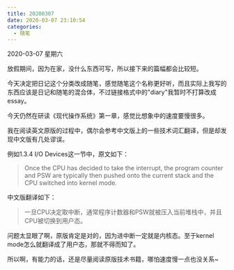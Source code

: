 ```yaml
---
title: 20200307
date: 2020-03-07 23:10:54
categories:
  - 随笔
---
```

2020-03-07 星期六

放假期间，因为在家，没什么东西可写，所以接下来的篇幅都会比较短。

今天决定把日记这个分类改成随笔，感觉随笔这个名称更好听，而且实际上我写的东西应该是日记和随笔的混合体，不过链接格式中的"diary"我暂时不打算改成essay。

今天仍然在研读《现代操作系统》第一章，感觉比想象中的速度要慢很多。

我在阅读英文原版的过程中，偶尔会参考中文版上的一些技术词汇翻译，但是却发现中文版有几处谬误。

例如1.3.4 I/O Devices这一节中，原文如下：

> Once the CPU has decided to take the interrupt, the program counter and PSW are typically then pushed onto the current stack and the CPU switched into kernel mode.

中文版翻译如下：

> 一旦CPU决定取中断，通常程序计数器和PSW就被压入当前堆栈中，并且CPU被切换到用户态。

问题太显眼了啊，原版肯定是对的，因为进中断一定就是内核态。至于kernel mode怎么就翻译成了用户态，那就不得而知了。

所以啊，有能力的话，还是尽量阅读原版技术书籍，哪怕速度慢一点也没关系~